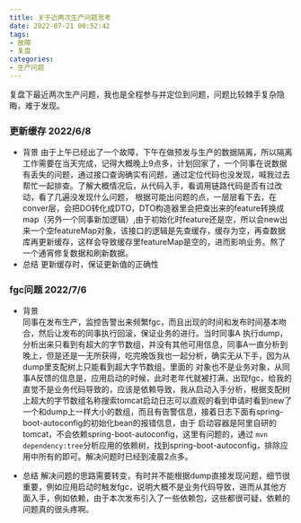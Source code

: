```yaml
---
title: 关于近两次生产问题思考
date: 2022-07-21 00:52:42
tags:
- 故障
- 复盘
categories:
- 生产问题  
---
```


复盘下最近两次生产问题，我也是全程参与并定位到问题，问题比较棘手复杂隐晦，难于发现。

### 更新缓存 2022/6/8
* 背景
由于上午已经出了一个故障，下午在做预发与生产的数据隔离，所以隔离工作需要在当天完成，记得大概晚上9点多，计划回家了，一个同事在说数据有丢失的问题，通过接口查询确实有问题，通过定位代码也没发现，喊我过去帮忙一起排查。了解大概情况后，从代码入手，看调用链路代码是否有过改动，看了几遍没发现什么问题，
根据可能出问题的点，一层层看下去，在conver层，会把DO转化成DTO，DTO构造器里会把查出来的feature转换成map（另外一个同事新加逻辑）,由于初始化时feature还是空，所以会new出来一个空featureMap对象，该接口的逻辑是先查缓存，缓存为空，再查数据库再更新缓存，这样会导致缓存里featureMap是空的，进而影响业务。熬了一个通宵修复数据和刷新数据。
* 总结
更新缓存时，保证更新值的正确性


### fgc问题 2022/7/6
* 背景  
同事在发布生产，监控告警出来频繁fgc，而且出现的时间和发布时间基本吻合，然后让发布的同事执行回滚，保证业务的进行。当时同事A 执行dump，分析出来只看到有超大的字节数组，并没有其他可用信息，同事A一直分析到晚上，但是还是一无所获得，吃完晚饭我也一起分析，确实无从下手，因为从dump里支配树上只能看到超大字节数组，里面的
对象也不是业务对象，从同事A反馈的信息是，应用启动的时候，此时老年代就被打满，出现fgc，给我的直觉不是业务代码导致的，应该是依赖导致，我从启动入手分析，根据支配树上超大的字节数组名称搜索tomcat启动日志可以直观的看到申请时看到new了一个和dump上一样大小的数组，而且有告警信息，接着日志下面有spring-boot-autoconfig的初始化bean的报错信息，由于
启动容器是阿里自研的tomcat，不会依赖spring-boot-autoconfig，这里有问题的，通过 ``mvn dependency:tree``分析应用的依赖树，找到spring-boot-autoconfig，排除应用中所有的即可。解决问题时已经到凌晨2点多。

* 总结
解决问题的思路需要转变，有时并不能根据dump直接发现问题，细节很重要，例如应用启动时触发fgc，说明大概不是业务代码导致，进而从其他方面入手，例如依赖，由于本次发布引入了一些依赖包，这些都很可疑，依赖的问题真的很头疼啊。